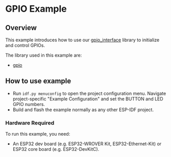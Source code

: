 # GPIO Example

## Overview

This example introduces how to use our [gpio_interface](../../lib/gpio) library to initialize and control GPIOs.

The library used in this example are:
- [gpio](../../lib/gpio)

## How to use example
- Run `idf.py menuconfig` to open the project configuration menu. Navigate project-specific "Example Configuration" and set the BUTTON and LED GPIO numbers.
- Build and flash the example normally as any other ESP-IDF project.

### Hardware Required

To run this example, you need:
- An ESP32 dev board (e.g. ESP32-WROVER Kit, ESP32-Ethernet-Kit) or ESP32 core board (e.g. ESP32-DevKitC).
